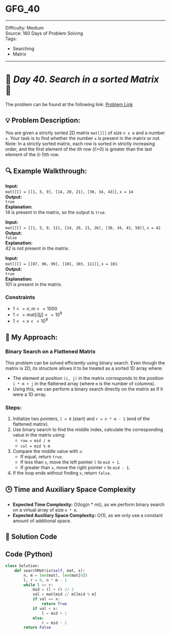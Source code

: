 # GFG_40
---
Difficulty: Medium  
Source: 160 Days of Problem Solving  
Tags:
  - Searching
  - Matrix
---

# 🚀 _Day 40. Search in a sorted Matrix_ 🧠

The problem can be found at the following link: [Problem Link](https://www.geeksforgeeks.org/batch/gfg-160-problems/track/matrix-gfg-160/problem/search-in-a-matrix-1587115621)

## 💡 **Problem Description:**

You are given a strictly sorted 2D matrix `mat[][]` of size `n x m` and a number `x`. Your task is to find whether the number `x` is present in the matrix or not.  
Note: In a strictly sorted matrix, each row is sorted in strictly increasing order, and the first element of the ith row (i!=0) is greater than the last element of the (i-1)th row.



## 🔍 **Example Walkthrough:**

**Input:**  
`mat[][] = [[1, 5, 9], [14, 20, 21], [30, 34, 43]]`, `x = 14`  
**Output:**  
`true`  
**Explanation:**  
14 is present in the matrix, so the output is `true`.



**Input:**  
`mat[][] = [[1, 5, 9, 11], [14, 20, 21, 26], [30, 34, 43, 50]]`, `x = 42`  
**Output:**  
`false`  
**Explanation:**  
42 is not present in the matrix.



**Input:**  
`mat[][] = [[87, 96, 99], [101, 103, 111]]`, `x = 101`  
**Output:**  
`true`  
**Explanation:**  
101 is present in the matrix.



### **Constraints**
- $`1 <= n, m <= 1000`$
- $`1 <= mat[i][j] <= 10^9`$
- $`1 <= x <= 10^9`$



## 🎯 **My Approach:**

### **Binary Search on a Flattened Matrix**

This problem can be solved efficiently using binary search. Even though the matrix is 2D, its structure allows it to be treated as a sorted 1D array where:
- The element at position `(i, j)` in the matrix corresponds to the position `i * m + j` in the flattened array (where `m` is the number of columns).
- Using this, we can perform a binary search directly on the matrix as if it were a 1D array.

### **Steps**:
1. Initialize two pointers, `l = 0` (start) and `r = n * m - 1` (end of the flattened matrix).
2. Use binary search to find the middle index, calculate the corresponding value in the matrix using:
   - `row = mid / m`
   - `col = mid % m`
3. Compare the middle value with `x`:
   - If equal, return `true`.
   - If less than `x`, move the left pointer `l` to `mid + 1`.
   - If greater than `x`, move the right pointer `r` to `mid - 1`.
4. If the loop ends without finding `x`, return `false`.



## 🕒 **Time and Auxiliary Space Complexity** 

- **Expected Time Complexity:** O(log(n * m)), as we perform binary search on a virtual array of size `n * m`.
- **Expected Auxiliary Space Complexity:** O(1), as we only use a constant amount of additional space.


## 📝 **Solution Code**
## Code (Python)

```python
class Solution:
    def searchMatrix(self, mat, x):
        n, m = len(mat), len(mat[0])
        l, r = 0, n * m - 1
        while l <= r:
            mid = (l + r) // 2
            val = mat[mid // m][mid % m]
            if val == x:
                return True
            if val < x:
                l = mid + 1
            else:
                r = mid - 1
        return False
```
